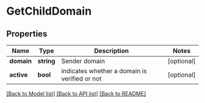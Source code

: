 # GetChildDomain

## Properties
Name | Type | Description | Notes
------------ | ------------- | ------------- | -------------
**domain** | **string** | Sender domain | [optional] 
**active** | **bool** | indicates whether a domain is verified or not | [optional] 

[[Back to Model list]](../../README.md#documentation-for-models) [[Back to API list]](../../README.md#documentation-for-api-endpoints) [[Back to README]](../../README.md)


